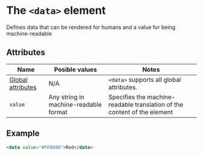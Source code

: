 # The `<data>` element
Defines data that can be rendered for humans and a value for being machine-readable

## Attributes
| Name | Posible values | Notes |
|-|-|-|
| [Global attributes](../first-steps/global-attributes.md) | N/A | `<data>` supports all global attributes. |
| `value` | Any string in machine-readable format | Specifies the machine-readable translation of the content of the element |

## Example
```html
<data value="#FF0000">Red</data>
```